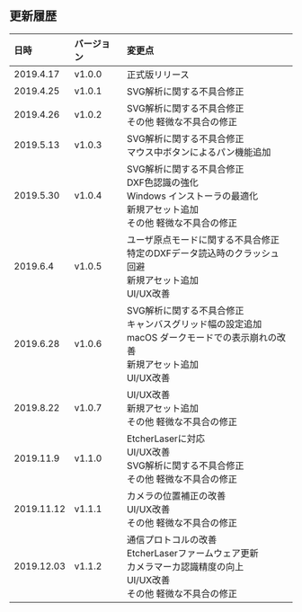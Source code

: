 ## 更新履歴

| 日時       | バージョン | 変更点                                                                                                                                        |
|:-----------|:-----------|:----------------------------------------------------------------------------------------------------------------------------------------------|
| 2019.4.17  | v1.0.0     | 正式版リリース                                                                                                                                |
| 2019.4.25  | v1.0.1     | SVG解析に関する不具合修正                                                                                                                     |
| 2019.4.26  | v1.0.2     | SVG解析に関する不具合修正<br/>その他 軽微な不具合の修正<br/>                                                                                  |
| 2019.5.13  | v1.0.3     | SVG解析に関する不具合修正<br/>マウス中ボタンによるパン機能追加<br/>                                                                           |
| 2019.5.30  | v1.0.4     | SVG解析に関する不具合修正<br/>DXF色認識の強化<br/>Windows インストーラの最適化<br/>新規アセット追加<br/>その他 軽微な不具合の修正<br/>        |
| 2019.6.4   | v1.0.5     | ユーザ原点モードに関する不具合修正<br/>特定のDXFデータ読込時のクラッシュ回避<br/>新規アセット追加<br/>UI/UX改善<br/>                          |
| 2019.6.28  | v1.0.6     | SVG解析に関する不具合修正<br/>キャンバスグリッド幅の設定追加<br/>macOS ダークモードでの表示崩れの改善<br/>新規アセット追加<br/>UI/UX改善<br/> |
| 2019.8.22  | v1.0.7     | UI/UX改善<br/>新規アセット追加<br/>その他 軽微な不具合の修正<br/>                                                                             |
| 2019.11.9  | v1.1.0     | EtcherLaserに対応<br/>UI/UX改善<br/>SVG解析に関する不具合修正<br/>その他 軽微な不具合の修正<br/>                                              |
| 2019.11.12 | v1.1.1     | カメラの位置補正の改善<br/>UI/UX改善<br/>その他 軽微な不具合の修正<br/>                                                                       |
| 2019.12.03 | v1.1.2     | 通信プロトコルの改善<br/>EtcherLaserファームウェア更新<br/>カメラマーカ認識精度の向上<br>UI/UX改善<br/>その他 軽微な不具合の修正              |
